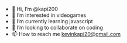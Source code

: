 - 👋 Hi, I’m @kapi200
- 👀 I’m interested in videogames
- 🌱 I’m currently learning javascript
- 💞️ I’m looking to collaborate on coding
- 📫 How to reach me kevinkapi20@gmail.com

<!---
kapi200/kapi200 is a ✨ special ✨ repository because its `README.md` (this file) appears on your GitHub profile.
You can click the Preview link to take a look at your changes.
--->
